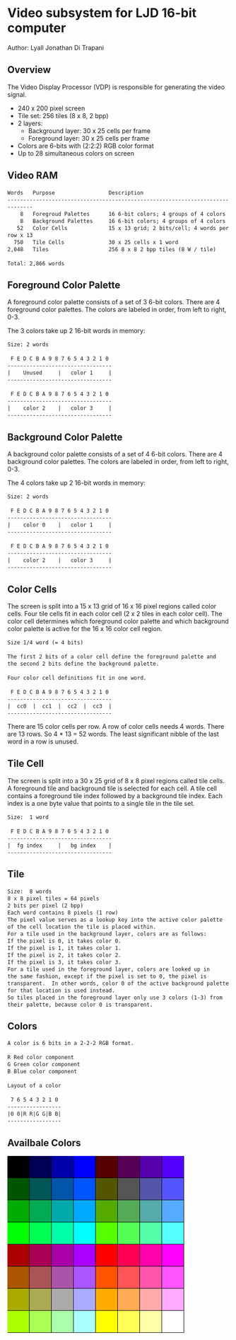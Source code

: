<!-- Author:  Lyall Jonathan Di Trapani =========|=========|======== -->
Video subsystem for LJD 16-bit computer
=======================================

Author:  Lyall Jonathan Di Trapani


Overview
--------

The Video Display Processor (VDP) is responsible
for generating the video signal.

- 240 x 200 pixel screen
- Tile set: 256 tiles (8 x 8, 2 bpp)
- 2 layers:
    - Background layer: 30 x 25 cells per frame
    - Foreground layer: 30 x 25 cells per frame
- Colors are 6-bits with (2:2:2) RGB color format
- Up to 28 simultaneous colors on screen


Video RAM
---------

```
Words   Purpose                 Description
------------------------------------------------------------------------------
    8   Foregroud Palettes      16 6-bit colors; 4 groups of 4 colors
    8   Background Palettes     16 6-bit colors; 4 groups of 4 colors
   52   Color Cells             15 x 13 grid; 2 bits/cell; 4 words per row x 13
  750   Tile Cells              30 x 25 cells x 1 word
2,048   Tiles                   256 8 x 8 2 bpp tiles (8 W / tile)

Total: 2,866 words
```


Foreground Color Palette
------------------------

A foreground color palette consists of a set of 3 6-bit colors.
There are 4 foreground color palettes.
The colors are labeled in order, from left to right, 0-3.

The 3 colors take up 2 16-bit words in memory:

```
Size: 2 words

 F E D C B A 9 8 7 6 5 4 3 2 1 0
---------------------------------
|    Unused     |   color 1     |
---------------------------------

 F E D C B A 9 8 7 6 5 4 3 2 1 0
---------------------------------
|    color 2    |   color 3     |
---------------------------------
```


Background Color Palette
------------------------

A background color palette consists of a set of 4 6-bit colors.
There are 4 background color palettes.
The colors are labeled in order, from left to right, 0-3.

The 4 colors take up 2 16-bit words in memory:

```
Size: 2 words

 F E D C B A 9 8 7 6 5 4 3 2 1 0
---------------------------------
|    color 0    |   color 1     |
---------------------------------

 F E D C B A 9 8 7 6 5 4 3 2 1 0
---------------------------------
|    color 2    |   color 3     |
---------------------------------
```

Color Cells
-----------

The screen is split into a 15 x 13 grid of 16 x 16 pixel regions
called color cells.
Four tile cells fit in each color cell (2 x 2 tiles in each color cell).
The color cell determines which foreground color palette and which
background color palette is active for the 16 x 16 color cell region.

```
Size 1/4 word (= 4 bits)

The first 2 bits of a color cell define the foreground palette and
the second 2 bits define the background palette.

Four color cell definitions fit in one word.

 F E D C B A 9 8 7 6 5 4 3 2 1 0
---------------------------------
|  cc0  |  cc1  |  cc2  |  cc3  |
---------------------------------
```

There are 15 color cells per row.
A row of color cells needs 4 words.  There are 13 rows.  So 4 * 13 = 52 words.
The least significant nibble of the last word in a row is unused.


Tile Cell
---------

The screen is split into a 30 x 25 grid of 8 x 8 pixel regions called tile cells.
A foreground tile and background tile is selected for each cell.
A tile cell contains a foreground tile index followed by a background tile index.
Each index is a one byte value that points to a single tile in the tile set.

```
Size:  1 word

 F E D C B A 9 8 7 6 5 4 3 2 1 0
---------------------------------
|  fg index     |   bg index    |
---------------------------------
```


Tile
----

```
Size:  8 words
8 x 8 pixel tiles = 64 pixels
2 bits per pixel (2 bpp)
Each word contains 8 pixels (1 row)
The pixel value serves as a lookup key into the active color palette
of the cell location the tile is placed within.
For a tile used in the background layer, colors are as follows:
If the pixel is 0, it takes color 0.
If the pixel is 1, it takes color 1.
If the pixel is 2, it takes color 2.
If the pixel is 3, it takes color 3.
For a tile used in the foreground layer, colors are looked up in
the same fashion, except if the pixel is set to 0, the pixel is
transparent.  In other words, color 0 of the active background palette
for that location is used instead.
So tiles placed in the foreground layer only use 3 colors (1-3) from
their palette, because color 0 is transparent.
```


Colors
------

```
A color is 6 bits in a 2-2-2 RGB format.

R Red color component
G Green color component
B Blue color component

Layout of a color

 7 6 5 4 3 2 1 0
-----------------
|0 0|R R|G G|B B|
-----------------
```


Availbale Colors
----------------

![palette.png](video/palette/palette.png)
